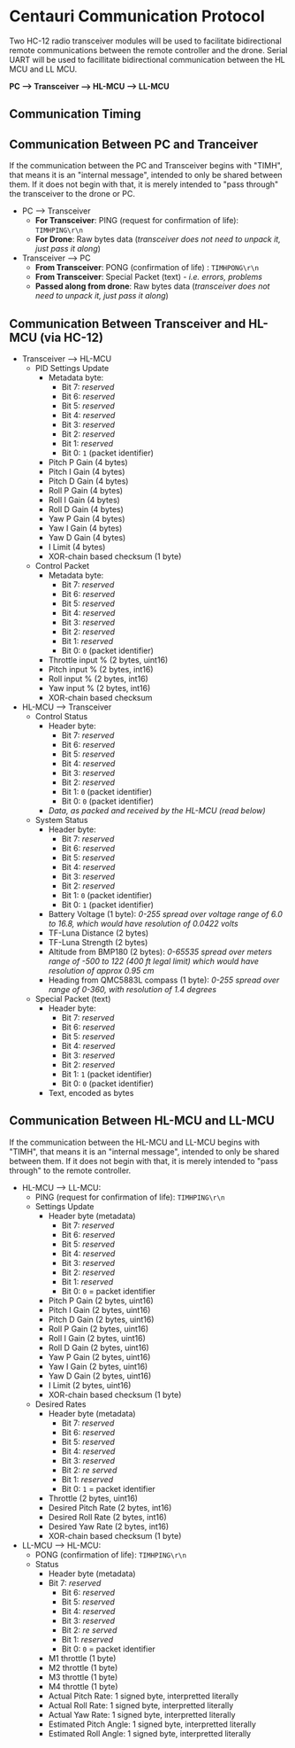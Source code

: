 # Centauri Communication Protocol
Two HC-12 radio transceiver modules will be used to facilitate bidirectional remote communications between the remote controller and the drone. Serial UART will be used to facillitate bidirectional communication between the HL MCU and LL MCU.

**PC --> Transceiver --> HL-MCU --> LL-MCU**

## Communication Timing

## Communication Between PC and Tranceiver
If the communication between the PC and Transceiver begins with "TIMH", that means it is an "internal message", intended to only be shared between them. If it does not begin with that, it is merely intended to "pass through" the transceiver to the drone or PC.

- PC --> Transceiver
    - **For Transceiver**: PING (request for confirmation of life): `TIMHPING\r\n`
    - **For Drone**: Raw bytes data (*transceiver does not need to unpack it, just pass it along*)
- Transceiver --> PC
    - **From Transceiver**: PONG (confirmation of life) : `TIMHPONG\r\n`
    - **From Transceiver**: Special Packet (text) - *i.e. errors, problems*
    - **Passed along from drone**: Raw bytes data (*transceiver does not need to unpack it, just pass it along*)

## Communication Between Transceiver and HL-MCU (via HC-12)
- Transceiver --> HL-MCU
    - PID Settings Update
        - Metadata byte:
            - Bit 7: *reserved*
            - Bit 6: *reserved*
            - Bit 5: *reserved*
            - Bit 4: *reserved*
            - Bit 3: *reserved*
            - Bit 2: *reserved*
            - Bit 1: *reserved*
            - Bit 0: `1` (packet identifier)
        - Pitch P Gain (4 bytes)
        - Pitch I Gain (4 bytes)
        - Pitch D Gain (4 bytes)
        - Roll P Gain (4 bytes)
        - Roll I Gain (4 bytes)
        - Roll D Gain (4 bytes)
        - Yaw P Gain (4 bytes)
        - Yaw I Gain (4 bytes)
        - Yaw D Gain (4 bytes)
        - I Limit (4 bytes)
        - XOR-chain based checksum (1 byte)
    - Control Packet
        - Metadata byte:
            - Bit 7: *reserved*
            - Bit 6: *reserved*
            - Bit 5: *reserved*
            - Bit 4: *reserved*
            - Bit 3: *reserved*
            - Bit 2: *reserved*
            - Bit 1: *reserved*
            - Bit 0: `0` (packet identifier)
        - Throttle input % (2 bytes, uint16)
        - Pitch input % (2 bytes, int16)
        - Roll input % (2 bytes, int16)
        - Yaw input % (2 bytes, int16)
        - XOR-chain based checksum
- HL-MCU --> Transceiver
    - Control Status
        - Header byte:
            - Bit 7: *reserved*
            - Bit 6: *reserved*
            - Bit 5: *reserved*
            - Bit 4: *reserved*
            - Bit 3: *reserved*
            - Bit 2: *reserved*
            - Bit 1: `0` (packet identifier)
            - Bit 0: `0` (packet identifier)
        - *Data, as packed and received by the HL-MCU (read below)*
    - System Status
        - Header byte: 
            - Bit 7: *reserved*
            - Bit 6: *reserved*
            - Bit 5: *reserved*
            - Bit 4: *reserved*
            - Bit 3: *reserved*
            - Bit 2: *reserved*
            - Bit 1: `0` (packet identifier)
            - Bit 0: `1` (packet identifier)
        - Battery Voltage (1 byte): *0-255 spread over voltage range of 6.0 to 16.8, which would have resolution of 0.0422 volts*
        - TF-Luna Distance (2 bytes)
        - TF-Luna Strength (2 bytes)
        - Altitude from BMP180 (2 bytes): *0-65535 spread over meters range of -500 to 122 (400 ft legal limit) which would have resolution of approx 0.95 cm*
        - Heading from QMC5883L compass (1 byte): *0-255 spread over range of 0-360, with resolution of 1.4 degrees*
    - Special Packet (text)
        - Header byte:
            - Bit 7: *reserved*
            - Bit 6: *reserved*
            - Bit 5: *reserved*
            - Bit 4: *reserved*
            - Bit 3: *reserved*
            - Bit 2: *reserved*
            - Bit 1: `1` (packet identifier)
            - Bit 0: `0` (packet identifier)
        - Text, encoded as bytes
    
## Communication Between HL-MCU and LL-MCU
If the communication between the HL-MCU and LL-MCU begins with "TIMH", that means it is an "internal message", intended to only be shared between them. If it does not begin with that, it is merely intended to "pass through" to the remote controller.
- HL-MCU --> LL-MCU:
    - PING (request for confirmation of life): `TIMHPING\r\n`
    - Settings Update
        - Header byte (metadata)
            - Bit 7: *reserved*
            - Bit 6: *reserved*
            - Bit 5: *reserved*
            - Bit 4: *reserved*
            - Bit 3: *reserved*
            - Bit 2: *reserved*
            - Bit 1: *reserved*
            - Bit 0: `0` = packet identifier
        - Pitch P Gain (2 bytes, uint16)
        - Pitch I Gain (2 bytes, uint16)
        - Pitch D Gain (2 bytes, uint16)
        - Roll P Gain (2 bytes, uint16)
        - Roll I Gain (2 bytes, uint16)
        - Roll D Gain (2 bytes, uint16)
        - Yaw P Gain (2 bytes, uint16)
        - Yaw I Gain (2 bytes, uint16)
        - Yaw D Gain (2 bytes, uint16)
        - I Limit (2 bytes, uint16)
        - XOR-chain based checksum (1 byte)
    - Desired Rates
        - Header byte (metadata)
            - Bit 7: *reserved*
            - Bit 6: *reserved*
            - Bit 5: *reserved*
            - Bit 4: *reserved*
            - Bit 3: *reserved*
            - Bit 2: *re served*
            - Bit 1: *reserved*
            - Bit 0: `1` = packet identifier
        - Throttle (2 bytes, uint16)
        - Desired Pitch Rate (2 bytes, int16)
        - Desired Roll Rate (2 bytes, int16)
        - Desired Yaw Rate (2 bytes, int16)
        - XOR-chain based checksum (1 byte)
- LL-MCU --> HL-MCU:
    - PONG (confirmation of life): `TIMHPING\r\n`
    - Status
        - Header byte (metadata)
        - Bit 7: *reserved*
            - Bit 6: *reserved*
            - Bit 5: *reserved*
            - Bit 4: *reserved*
            - Bit 3: *reserved*
            - Bit 2: *re served*
            - Bit 1: *reserved*
            - Bit 0: `0` = packet identifier
        - M1 throttle (1 byte)
        - M2 throttle (1 byte)
        - M3 throttle (1 byte)
        - M4 throttle (1 byte)
        - Actual Pitch Rate: 1 signed byte, interpretted literally
        - Actual Roll Rate: 1 signed byte, interpretted literally
        - Actual Yaw Rate: 1 signed byte, interpretted literally
        - Estimated Pitch Angle: 1 signed byte, interpretted literally
        - Estimated Roll Angle: 1 signed byte, interpretted literally